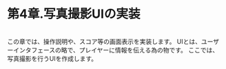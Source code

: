 # 第4章.写真撮影UIの実装
<br>
この章では、操作説明や、スコア等の画面表示を実装します。
UIとは、ユーザーインタフェースの略で、プレイヤーに情報を伝える為の物です。
ここでは、写真撮影を行うUIを作成します。
<br>
<br>
<br>



